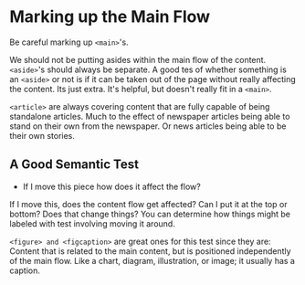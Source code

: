 # Marking up the Main Flow

Be careful marking up ```<main>```'s.

We should not be putting asides within the main flow of the content. ```<aside>```'s should always be separate. A good tes of whether something is an ```<aside>``` or not is if it can be taken out of the page without really affecting the content. Its just extra. It's helpful, but doesn't really fit in a ```<main>```.

```<article>``` are always covering content that are fully capable of being standalone articles. Much to the effect of newspaper articles being able to stand on their own from the newspaper. Or news articles being able to be their own stories.

## A Good Semantic Test

- If I move this piece how does it affect the flow?

If I move this, does the content flow get affected? Can I put it at the top or bottom? Does that change things? You can determine how things might be labeled with test involving moving it around.

```<figure> and <figcaption>``` are great ones for this test since they are: Content that is related to the main content, but is positioned independently of the main flow. Like a chart, diagram, illustration, or image; it usually has a caption.
